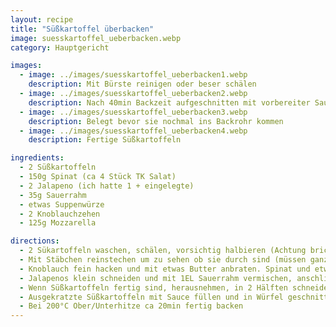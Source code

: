 ```yaml
---
layout: recipe
title: "Süßkartoffel überbacken"
image: suesskartoffel_ueberbacken.webp
category: Hauptgericht

images:
  - image: ../images/suesskartoffel_ueberbacken1.webp
    description: Mit Bürste reinigen oder beser schälen
  - image: ../images/suesskartoffel_ueberbacken2.webp
    description: Nach 40min Backzeit aufgeschnitten mit vorbereiter Sauce
  - image: ../images/suesskartoffel_ueberbacken3.webp
    description: Belegt bevor sie nochmal ins Backrohr kommen
  - image: ../images/suesskartoffel_ueberbacken4.webp
    description: Fertige Süßkartoffeln

ingredients:
  - 2 Süßkartoffeln
  - 150g Spinat (ca 4 Stück TK Salat)
  - 2 Jalapeno (ich hatte 1 + eingelegte)
  - 35g Sauerrahm
  - etwas Suppenwürze
  - 2 Knoblauchzehen
  - 125g Mozzarella

directions:
  - 2 Sükartoffeln waschen, schälen, vorsichtig halbieren (Achtung bricht leicht) und bei 200°C Ober/Unterhitze mindestens 40min (je nach Größe länger) ins Backrohr geben
  - Mit Stäbchen reinstechen um zu sehen ob sie durch sind (müssen ganz weich sein zum Auskratzen)
  - Knoblauch fein hacken und mit etwas Butter anbraten. Spinat und etwas Suppenwürze dazugeben
  - Jalapenos klein schneiden und mit 1EL Sauerrahm vermischen, anschließend den fertig gedünsteten Spinat dazugeben
  - Wenn Süßkartoffeln fertig sind, herausnehmen, in 2 Hälften schneiden und das Innere auskratzen, zerkleinern und mit der Spinatsauce vermischen
  - Ausgekratzte Süßkartoffeln mit Sauce füllen und in Würfel geschnittenen Mozzarella darüber verteilen
  - Bei 200°C Ober/Unterhitze ca 20min fertig backen
---
```

